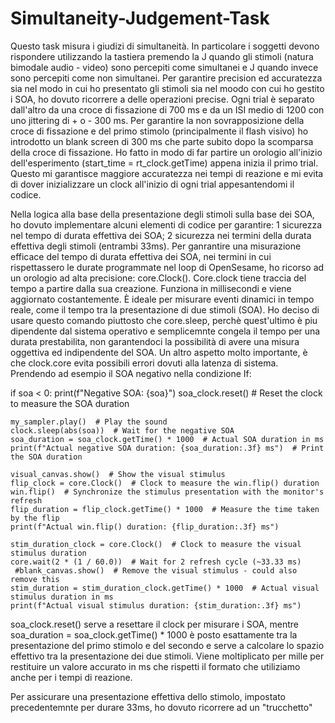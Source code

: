 # Simultaneity-Judgement-Task
Questo task misura i giudizi di simultaneità.
In particolare i soggetti devono rispondere utilizzando la tastiera premendo la J quando gli stimoli (natura bimodale audio - video) sono percepiti come simultanei e J quando invece sono percepiti come non simultanei. 
Per garantire precision ed accuratezza sia nel modo in cui ho presentato gli stimoli sia nel moodo con cui ho gestito i SOA, ho dovuto ricorrere a delle operazioni precise.
Ogni trial è separato dall'altro da una croce di fissazione di 700 ms e da un ISI medio di 1200 con uno jittering di + o - 300 ms. Per garantire la non sovrapposizione della croce di fissazione e del primo stimolo (principalmente il flash visivo) ho introdotto un blank screen di 300 ms che parte subito dopo la scomparsa della croce di fissazione.
Ho fatto in modo di far partire un orologio all'inizio dell'esperimento (start_time = rt_clock.getTime) appena inizia il primo trial. Questo mi garantisce maggiore accuratezza nei tempi di reazione e mi evita di dover inizializzare un clock all'inizio di ogni trial appesantendomi il codice.

Nella logica alla base della presentazione degli stimoli sulla base dei SOA, ho dovuto implementare alcuni elementi di codice per garantire: 1 sicurezza nel tempo di durata effettiva dei SOA; 2 sicurezza nei termini della durata effettiva degli stimoli (entrambi 33ms). 
Per ganrantire una misurazione efficace del tempo di durata effettiva dei SOA, nei termini in cui rispettassero le durate programmate nel loop di OpenSesame, ho ricorso ad un orologio ad alta precisione: core.Clock(). Core.clock tiene traccia del tempo a partire dalla sua creazione. Funziona in millisecondi e viene aggiornato costantemente. È ideale per misurare eventi dinamici in tempo reale, come il tempo tra la presentazione di due stimoli (SOA). Ho deciso di usare questo comando piuttosto che core.sleep, perchè quest'ultimo è piu dipendente dal sistema operativo e semplicemnte congela il tempo per una durata prestabilita, non garantendoci la possibilità di avere una misura oggettiva ed indipendente del SOA. Un altro aspetto molto importante, è che clock.core evita possibili errori dovuti alla latenza di sistema. 
Prendendo ad esempio il SOA negativo nella condizione If:

if soa < 0:
    print(f"Negative SOA: {soa}")
    soa_clock.reset()  # Reset the clock to measure the SOA duration

    my_sampler.play()  # Play the sound
    clock.sleep(abs(soa))  # Wait for the negative SOA
    soa_duration = soa_clock.getTime() * 1000  # Actual SOA duration in ms
    print(f"Actual negative SOA duration: {soa_duration:.3f} ms")  # Print the SOA duration

    visual_canvas.show()  # Show the visual stimulus
    flip_clock = core.Clock()  # Clock to measure the win.flip() duration
    win.flip()  # Synchronize the stimulus presentation with the monitor's refresh
    flip_duration = flip_clock.getTime() * 1000  # Measure the time taken by the flip
    print(f"Actual win.flip() duration: {flip_duration:.3f} ms")

    stim_duration_clock = core.Clock()  # Clock to measure the visual stimulus duration
    core.wait(2 * (1 / 60.0))  # Wait for 2 refresh cycle (~33.33 ms)
     #blank_canvas.show()  # Remove the visual stimulus - could also remove this
    stim_duration = stim_duration_clock.getTime() * 1000  # Actual visual stimulus duration in ms
    print(f"Actual visual stimulus duration: {stim_duration:.3f} ms")

 soa_clock.reset() serve a resettare il clock per misurare i SOA, mentre soa_duration = soa_clock.getTime() * 1000  è posto esattamente tra la presentazione del primo stimolo e del secondo e serve a calcolare lo spazio effettivo tra la presentazione dei due stimoli. Viene moltiplicato per mille per restituire un valore accurato in ms che rispetti il formato che utiliziamo anche per i tempi di reazione.

 Per assicurare una presentazione effettiva dello stimolo, impostato precedentemnte per durare 33ms, ho dovuto ricorrere ad un "trucchetto" 
